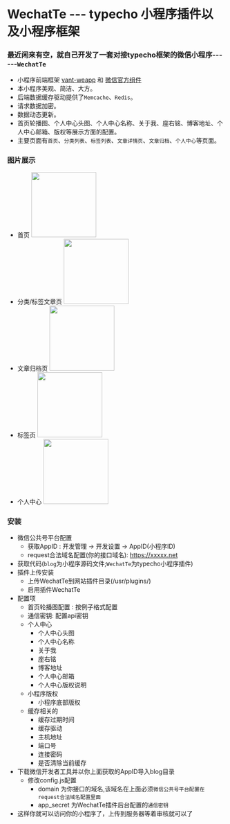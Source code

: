 # WechatTe --- typecho 小程序插件以及小程序框架

### 最近闲来有空，就自己开发了一套对接typecho框架的微信小程序------`WechatTe`
- 小程序前端框架 [vant-weapp](https://vant-contrib.gitee.io/vant-weapp/#/home) 和 [微信官方组件](https://developers.weixin.qq.com/miniprogram/dev/component/)
- 本小程序美观、简洁、大方。
- 后端数据缓存驱动提供了`Memcache`、`Redis`。
- 请求数据加密。
- 数据动态更新。
- 首页轮播图、个人中心头图、个人中心名称、关于我、座右铭、博客地址、个人中心邮箱、版权等展示方面的配置。
- 主要页面有`首页`、`分类列表`、`标签列表`、`文章详情页`、`文章归档`、`个人中心`等页面。

### 图片展示

- 首页
  <img src="https://niuzheng.net/usr/uploads/2022/07/index.jpg" width="150px"/>
- 分类/标签文章页
  <img src="https://niuzheng.net/usr/uploads/2022/07/cate.jpg" width="150px"/>
- 文章归档页
  <img src="https://niuzheng.net/usr/uploads/2022/07/history.jpg" width="150px"/>
- 标签页
  <img src="https://niuzheng.net/usr/uploads/2022/07/tag.jpg" width="150px"/>
- 个人中心
  <img src="https://niuzheng.net/usr/uploads/2022/07/me.jpg" width="150px"/>

### 安装
- 微信公共号平台配置
  - 获取AppID : 开发管理 -> 开发设置 -> AppID(小程序ID)  
  - request合法域名配置(你的接口域名): https://xxxxx.net  
- 获取代码(`blog`为小程序源码文件;`WechatTe`为typecho小程序插件)
- 插件上传安装
  - 上传WechatTe到网站插件目录(/usr/plugins/)
  - 启用插件WechatTe
- 配置项
  - 首页轮播图配置 : 按例子格式配置
  - 通信密钥: 配置api密钥
  - 个人中心
    - 个人中心头图
    - 个人中心名称
    - 关于我
    - 座右铭
    - 博客地址
    - 个人中心邮箱
    - 个人中心版权说明
  - 小程序版权
    - 小程序底部版权
  - 缓存相关的
    - 缓存过期时间 
    - 缓存驱动
    - 主机地址
    - 端口号
    - 连接密码
    - 是否清除当前缓存
- 下载微信开发者工具并以你上面获取的AppID导入blog目录
  - 修改config.js配置
    - domain 为你接口的域名,该域名在上面必须`微信公共号平台配置在request合法域名配置里面`
    - app_secret 为WechatTe插件后台配置的`通信密钥`
- 这样你就可以访问你的小程序了，上传到服务器等着审核就可以了  
